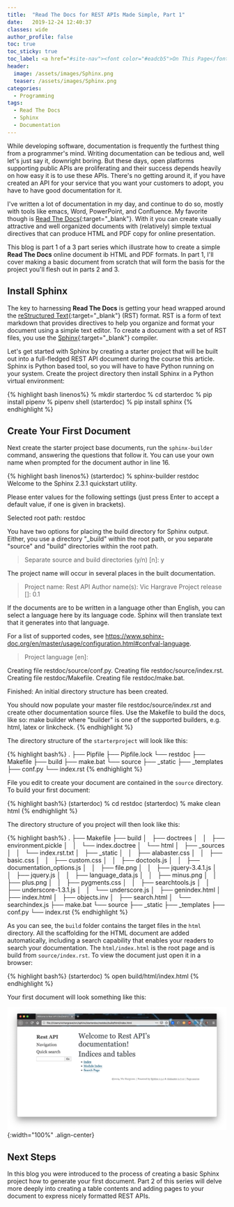 ```yaml
---
title:  "Read The Docs for REST APIs Made Simple, Part 1"
date:   2019-12-24 12:40:37
classes: wide
author_profile: false
toc: true
toc_sticky: true
toc_label: <a href="#site-nav"><font color="#eadcb5">On This Page</font></a>
header:
  image: /assets/images/Sphinx.png
  teaser: /assets/images/Sphinx.png
categories:
  - Programming
tags: 
  - Read The Docs
  - Sphinx
  - Documentation
---
```


While developing software, documentation is frequently the furthest thing from a programmer's mind. Writing documentation can be tedious and, well let's just say it, downright boring.  But these days, open platforms supporting public APIs are proliferating and their success depends heavily on how easy it is to use these APIs.  There's no getting around it, if you have created an API for your service that you want your customers to adopt, you have to have good documentation for it.

I've written a lot of documentation in my day, and continue to do so, mostly with tools like emacs, Word, PowerPoint, and Confluence.  My favorite though is [Read The Docs](https://docs.readthedocs.io/en/stable/){:target="_blank"}.  With it you can create visually attractive and well organized documents with (relatively) simple textual directives that can produce HTML and PDF copy for online presentation. 

This blog is part 1 of a 3 part series which illustrate how to create a simple **Read The Docs** online document ib HTML and PDF formats. In part 1, I'll cover making a basic document from scratch that will form the basis for the project you'll flesh out in parts 2 and 3. 

## Install Sphinx

The key to harnessing **Read The Docs** is getting your head wrapped around the [reStructured Text](https://docutils.sourceforge.io/rst.html){:target="_blank"} (RST) format.  RST is a form of text markdown that provides directives to help you organize and format your document using a simple text editor.  To create a document with a set of RST files, you use the [Sphinx](https://www.sphinx-doc.org/en/1.5/tutorial.html){:target="_blank"} compiler. 

Let's get started with Sphinx by creating a starter project that will be built out into a full-fledged REST API document during the course this article. Sphinx is Python based tool, so you will have to have Python running on your system. Create the project directory then install Sphinx in a Python virtual environment:

{% highlight bash linenos%}
% mkdir starterdoc
% cd starterdoc
% pip install pipenv
% pipenv shell
(starterdoc) % pip install sphinx
{% endhighlight %}


## Create Your First Document

Next create the starter project base documents, run the `sphinx-builder` command, answering the questions that follow it.  You can use your own name when prompted for the document author in line 16.

{% highlight bash linenos%}
(starterdoc) % sphinx-builder restdoc
Welcome to the Sphinx 2.3.1 quickstart utility.

Please enter values for the following settings (just press Enter to
accept a default value, if one is given in brackets).

Selected root path: restdoc

You have two options for placing the build directory for Sphinx output.
Either, you use a directory "_build" within the root path, or you separate
"source" and "build" directories within the root path.
> Separate source and build directories (y/n) [n]: y

The project name will occur in several places in the built documentation.
> Project name: Rest API
> Author name(s): Vic Hargrave
> Project release []: 0.1

If the documents are to be written in a language other than English,
you can select a language here by its language code. Sphinx will then
translate text that it generates into that language.

For a list of supported codes, see
https://www.sphinx-doc.org/en/master/usage/configuration.html#confval-language.
> Project language [en]:

Creating file restdoc/source/conf.py.
Creating file restdoc/source/index.rst.
Creating file restdoc/Makefile.
Creating file restdoc/make.bat.

Finished: An initial directory structure has been created.

You should now populate your master file restdoc/source/index.rst and create other documentation
source files. Use the Makefile to build the docs, like so:
   make builder
where "builder" is one of the supported builders, e.g. html, latex or linkcheck.
{% endhighlight %}

The directory structure of the `starterproject` will look like this:

{% highlight bash%}
.
├── Pipfile
├── Pipfile.lock
└── restdoc
    ├── Makefile
    ├── build
    ├── make.bat
    └── source
        ├── _static
        ├── _templates
        ├── conf.py
        └── index.rst
{% endhighlight %}

File you edit to create your document are contained in the `source` directory. To build your first document:

{% highlight bash%}
(starterdoc) % cd restdoc
(starterdoc) % make clean html
{% endhighlight %}

The directory structure of you project will then look like this:

{% highlight bash%}
.
├── Makefile
├── build
│   ├── doctrees
│   │   ├── environment.pickle
│   │   └── index.doctree
│   └── html
│       ├── _sources
│       │   └── index.rst.txt
│       ├── _static
│       │   ├── alabaster.css
│       │   ├── basic.css
│       │   ├── custom.css
│       │   ├── doctools.js
│       │   ├── documentation_options.js
│       │   ├── file.png
│       │   ├── jquery-3.4.1.js
│       │   ├── jquery.js
│       │   ├── language_data.js
│       │   ├── minus.png
│       │   ├── plus.png
│       │   ├── pygments.css
│       │   ├── searchtools.js
│       │   ├── underscore-1.3.1.js
│       │   └── underscore.js
│       ├── genindex.html
│       ├── index.html
│       ├── objects.inv
│       ├── search.html
│       └── searchindex.js
├── make.bat
└── source
    ├── _static
    ├── _templates
    ├── conf.py
    └── index.rst
{% endhighlight %}

As you can see, the `build` folder contains the target files in the `html` directory. All the scaffolding for the HTML document are added automatically, including a search capability that enables your readers to search your documentation. The `html/index.html` is the root page and is build from `source/index.rst`. To view the document just open it in a browser:

{% highlight bash%}
(starterdoc) % open build/html/index.html
{% endhighlight %}

Your first document will look something like this:

![First Sphinx Document](/assets/images/First_Sphinx_Document.png){:width="100%" .align-center}

## Next Steps

In this blog you were introduced to the process of creating a basic Sphinx project how to generate your first document.  Part 2 of this series will delve more deeply into creating a table contents and adding pages to your document to express nicely formatted REST APIs.
